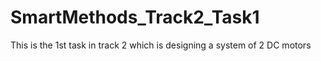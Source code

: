 # SmartMethods_Track2_Task1
This is the 1st task in track 2 which is designing a system of 2 DC motors
